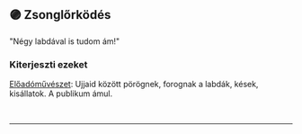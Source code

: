 ## 🟣 Zsonglőrködés

"Négy labdával is tudom ám!"

### Kiterjeszti ezeket

[Előadóművészet](../kepzettsegek.szekunder/eloadomuveszet.md): Ujjaid között pörögnek, forognak a labdák, kések, kisállatok. A publikum ámul.

<br />

---
